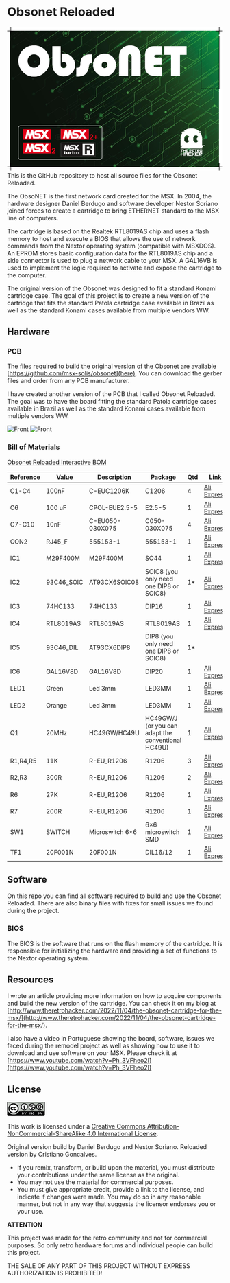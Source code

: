 # Obsonet Reloaded
![alt text](labels/Label_Obsonet_pla_80x52.png)
This is the GitHub repository to host all source files for the Obsonet Reloaded. 

The ObsoNET is the first network card created for the MSX. In 2004, the hardware designer Daniel Berdugo and software developer Nestor Soriano joined forces to create a cartridge to bring ETHERNET standard to the MSX line of computers. 

The cartridge is based on the Realtek RTL8019AS chip and uses a flash memory to host and execute a BIOS that allows the use of network commands from the Nextor operating system (compatible with MSXDOS). An EPROM stores basic configuration data for the RTL8019AS chip and a side connector is used to plug a network cable to your MSX. A GAL16VB is used to implement the logic required to activate and expose the cartridge to the computer.

The original version of the Obsonet was designed to fit a standard Konami cartridge case. The goal of this project is to create a new version of the cartridge that fits the standard Patola cartridge case available in Brazil as well as the standard Konami cases available from multiple vendors WW.

## Hardware 

### PCB

The files required to build the original version of the Obsonet are available [https://github.com/msx-solis/obsonet](here). You can download the gerber files and order from any PCB manufacturer.

I have created another version of the PCB that I called Obsonet Reloaded. The goal was to have the board fitting the standard Patola cartridge cases available in Brazil as well as the standard Konami cases available from multiple vendors WW.

![Front](images/2022-12-15_23-25.jpg)
![Front](images/2022-12-15_23-26.jpg)

### Bill of Materials

[Obsonet Reloaded Interactive BOM](https://htmlpreview.github.io/?https://github.com/cristianoag/obsonet/blob/main/hardware/bom/ibom.html)

| Reference | Value    | Description         | Package                  | Qtd | Link                                                                                         |
|-----------|----------|---------------------|---------------------------|-----|----------------------------------------------------------------------------------------------|
| C1-C4     | 100nF    | C-EUC1206K          | C1206                     | 4   | [Ali Express](https://s.click.aliexpress.com/e/_DmIukoX)                                    |
| C6        | 100 uF   | CPOL-EUE2.5-5       | E2.5-5                    | 1   | [Ali Express](https://s.click.aliexpress.com/e/_DmAGIvh)                                    |
| C7-C10    | 10nF     | C-EU050-030X075     | C050-030X075              | 4   | [Ali Express](https://s.click.aliexpress.com/e/_Dmqpgbd)                                    |
| CON2      | RJ45_F   | 555153-1             | 555153-1                  | 1   | [Ali Express](https://www.aliexpress.com/item/1005004025349982.html?spm=a2g0o.order_detail.0.0.216a39d3pdK1F8) |
| IC1       | M29F400M | M29F400M             | SO44                      | 1   | [Ali Express](https://s.click.aliexpress.com/e/_Dd8KY1Z)                                    |
| IC2       | 93C46_SOIC | AT93CX6SOIC08      | SOIC8 (you only need one DIP8 or SOIC8) | 1*  | [Ali Express](https://s.click.aliexpress.com/e/_De08kgX)                                    |
| IC3       | 74HC133  | 74HC133             | DIP16                     | 1   | [Ali Express](https://s.click.aliexpress.com/e/_DeVHdHd)                                    |
| IC4       | RTL8019AS | RTL8019AS           | RTL8019AS                  | 1   | [Ali Express](https://s.click.aliexpress.com/e/_DD061Bp)                                    |
| IC5       | 93C46_DIL | AT93CX6DIP8         | DIP8 (you only need one DIP8 or SOIC8) | 1*  |                                                                                              |
| IC6       | GAL16V8D | GAL16V8D             | DIP20                     | 1   | [Ali Express](https://s.click.aliexpress.com/e/_DB7dHhf)                                    |
| LED1      | Green    | Led 3mm              | LED3MM                    | 1   | [Ali Express](https://s.click.aliexpress.com/e/_DeGtXFv)                                    |
| LED2      | Orange   | Led 3mm              | LED3MM                    | 1   | [Ali Express](https://s.click.aliexpress.com/e/_DeGtXFv)                                    |
| Q1        | 20MHz    | HC49GW/HC49U         | HC49GW/J (or you can adapt the conventional HC49U) | 1   | [Ali Express](https://s.click.aliexpress.com/e/_DDEOp47)                                    |
| R1,R4,R5  | 11K      | R-EU_R1206          | R1206                     | 3   | [Ali Express](https://s.click.aliexpress.com/e/_DF7KTEP)                                    |
| R2,R3     | 300R     | R-EU_R1206          | R1206                     | 2   | [Ali Express](https://s.click.aliexpress.com/e/_DF7KTEP)                                    |
| R6        | 27K      | R-EU_R1206          | R1206                     | 1   | [Ali Express](https://s.click.aliexpress.com/e/_DF7KTEP)                                    |
| R7        | 200R     | R-EU_R1206          | R1206                     | 1   | [Ali Express](https://s.click.aliexpress.com/e/_DF7KTEP)                                    |
| SW1       | SWITCH   | Microswitch 6×6     | 6×6 microswitch SMD       | 1   | [Ali Express](https://s.click.aliexpress.com/e/_DFJZR15)                                    |
| TF1       | 20F001N  | 20F001N             | DIL16/12                  | 1   | [Ali Express](https://s.click.aliexpress.com/e/_DCD6uDZ)                                    |


## Software

On this repo you can find all software required to build and use the Obsonet Reloaded. There are also binary files with fixes for small issues we found during the project.

### BIOS

The BIOS is the software that runs on the flash memory of the cartridge. It is responsible for initializing the hardware and providing a set of functions to the Nextor operating system.

## Resources

I wrote an article providing more information on how to acquire components and build the new version of the cartridge. You can check it on my blog at [http://www.theretrohacker.com/2022/11/04/the-obsonet-cartridge-for-the-msx/](http://www.theretrohacker.com/2022/11/04/the-obsonet-cartridge-for-the-msx/).

I also have a video in Portuguese showing the board, software, issues we faced during the remodel project as well as showing how to use it to download and use software on your MSX. Please check it at [https://www.youtube.com/watch?v=Ph_3VFheo2I](https://www.youtube.com/watch?v=Ph_3VFheo2I)

## License

![Open Hardware](images/ccans.png)

This work is licensed under a [Creative Commons Attribution-NonCommercial-ShareAlike 4.0 International License](http://creativecommons.org/licenses/by-nc-sa/4.0/).

Original version build by Daniel Berdugo and Nestor Soriano. Reloaded version by Cristiano Goncalves. 

* If you remix, transform, or build upon the material, you must distribute your contributions under the same license as the original.
* You may not use the material for commercial purposes.
* You must give appropriate credit, provide a link to the license, and indicate if changes were made. You may do so in any reasonable manner, but not in any way that suggests the licensor endorses you or your use.

**ATTENTION**

This project was made for the retro community and not for commercial purposes. So only retro hardware forums and individual people can build this project.

THE SALE OF ANY PART OF THIS PROJECT WITHOUT EXPRESS AUTHORIZATION IS PROHIBITED!
